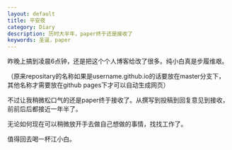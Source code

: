 ```yaml
---
layout: default
title: 平安夜
category: Diary
description: 历时大半年，paper终于还是接收了
keywords: 圣诞，paper
---
```


昨晚上搞到凌晨6点钟，还是把这个个人博客给改了很多。纯小白真是步履维艰。

（原来repositary的名称如果是username.github.io的话要放在master分支下，其他名称才需要放在github pages下才可以自动生成网页）

不过让我稍微松口气的还是paper终于接收了。从撰写到投稿到回复意见到接收，前前后后都接近一年半了。

无论如何现在可以稍微放开手去做自己想做的事情，找找工作了。

值得回去喝一杯江小白。
